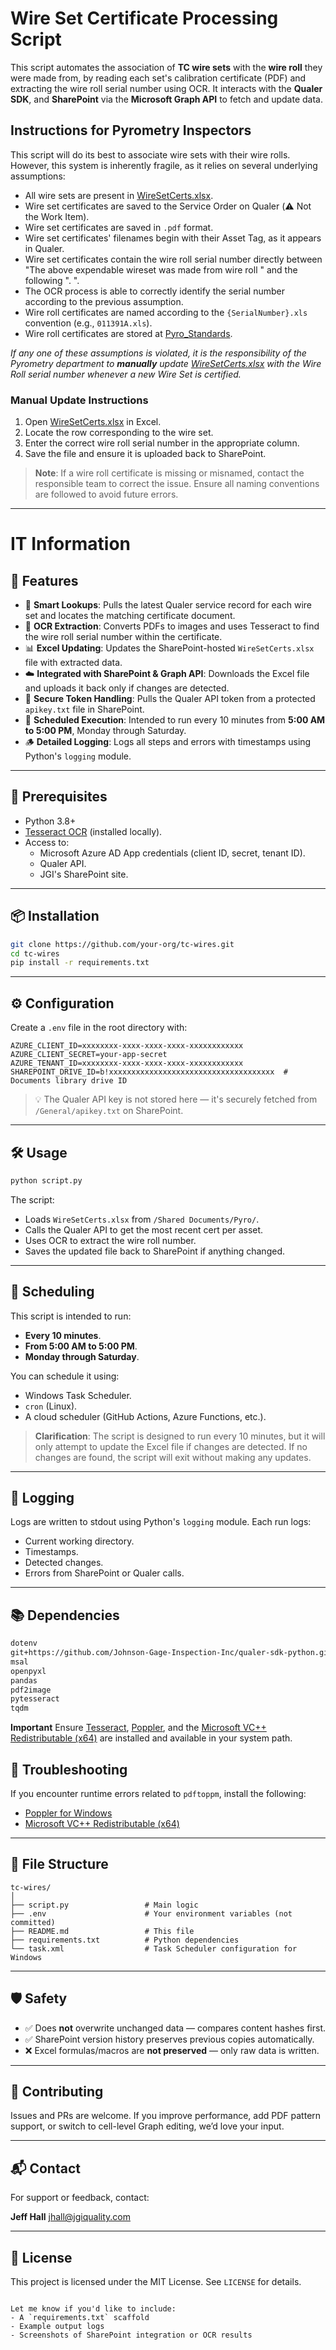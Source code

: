 # Wire Set Certificate Processing Script

This script automates the association of **TC wire sets** with the **wire roll** they were made from, by reading each set's calibration certificate (PDF) and extracting the wire roll serial number using OCR. It interacts with the **Qualer SDK**, and **SharePoint** via the **Microsoft Graph API** to fetch and update data.

## Instructions for Pyrometry Inspectors

This script will do its best to associate wire sets with their wire rolls. However, this system is inherently fragile, as it relies on several underlying assumptions:

+ All wire sets are present in [WireSetCerts.xlsx](https://jgiquality.sharepoint.com/:x:/s/JGI/Ed0TEK1rlx9EjiIk6tqYX7cBeNrpNLL4JyOxY30ts-qnZA?e=eeKWFF).
+ Wire set certificates are saved to the Service Order on Qualer (⚠️ Not the Work Item).
+ Wire set certificates are saved in `.pdf` format.
+ Wire set certificates' filenames begin with their Asset Tag, as it appears in Qualer.
+ Wire set certificates contain the wire roll serial number directly between "The above expendable wireset was made from wire roll " and the following ". ".
+ The OCR process is able to correctly identify the serial number according to the previous assumption.
+ Wire roll certificates are named according to the `{SerialNumber}.xls` convention (e.g., `011391A.xls`).
+ Wire roll certificates are stored at [Pyro_Standards](https://jgiquality.sharepoint.com/sites/JGI/Shared%20Documents/Pyro/Pyro_Standards/).

_If any one of these assumptions is violated, it is the responsibility of the Pyrometry department to **manually** update [WireSetCerts.xlsx](https://jgiquality.sharepoint.com/:x:/s/JGI/Ed0TEK1rlx9EjiIk6tqYX7cBeNrpNLL4JyOxY30ts-qnZA?e=eeKWFF) with the Wire Roll serial number whenever a new Wire Set is certified._

### Manual Update Instructions

1. Open [WireSetCerts.xlsx](https://jgiquality.sharepoint.com/:x:/s/JGI/Ed0TEK1rlx9EjiIk6tqYX7cBeNrpNLL4JyOxY30ts-qnZA?e=eeKWFF) in Excel.
2. Locate the row corresponding to the wire set.
3. Enter the correct wire roll serial number in the appropriate column.
4. Save the file and ensure it is uploaded back to SharePoint.

> **Note**: If a wire roll certificate is missing or misnamed, contact the responsible team to correct the issue. Ensure all naming conventions are followed to avoid future errors.

---

# IT Information

## 🚀 Features

- 🧠 **Smart Lookups**: Pulls the latest Qualer service record for each wire set and locates the matching certificate document.
- 🧾 **OCR Extraction**: Converts PDFs to images and uses Tesseract to find the wire roll serial number within the certificate.
- 📊 **Excel Updating**: Updates the SharePoint-hosted `WireSetCerts.xlsx` file with extracted data.
- ☁️ **Integrated with SharePoint & Graph API**: Downloads the Excel file and uploads it back only if changes are detected.
- 🔐 **Secure Token Handling**: Pulls the Qualer API token from a protected `apikey.txt` file in SharePoint.
- 🔁 **Scheduled Execution**: Intended to run every 10 minutes from **5:00 AM to 5:00 PM**, Monday through Saturday.
- 🪵 **Detailed Logging**: Logs all steps and errors with timestamps using Python's `logging` module.

---

## 🧱 Prerequisites

- Python 3.8+
- [Tesseract OCR](https://github.com/tesseract-ocr/tesseract) (installed locally).
- Access to:
  - Microsoft Azure AD App credentials (client ID, secret, tenant ID).
  - Qualer API.
  - JGI's SharePoint site.

---

## 📦 Installation

```bash
git clone https://github.com/your-org/tc-wires.git
cd tc-wires
pip install -r requirements.txt
````

---

## ⚙️ Configuration

Create a `.env` file in the root directory with:

```env
AZURE_CLIENT_ID=xxxxxxxx-xxxx-xxxx-xxxx-xxxxxxxxxxxx
AZURE_CLIENT_SECRET=your-app-secret
AZURE_TENANT_ID=xxxxxxxx-xxxx-xxxx-xxxx-xxxxxxxxxxxx
SHAREPOINT_DRIVE_ID=b!xxxxxxxxxxxxxxxxxxxxxxxxxxxxxxxxxxxxx  # Documents library drive ID
```

> 💡 The Qualer API key is not stored here — it's securely fetched from `/General/apikey.txt` on SharePoint.

---

## 🛠 Usage

```bash
python script.py
```

The script:

* Loads `WireSetCerts.xlsx` from `/Shared Documents/Pyro/`.
* Calls the Qualer API to get the most recent cert per asset.
* Uses OCR to extract the wire roll number.
* Saves the updated file back to SharePoint if anything changed.

---

## 🔄 Scheduling

This script is intended to run:

* **Every 10 minutes**.
* **From 5:00 AM to 5:00 PM**.
* **Monday through Saturday**.

You can schedule it using:

* Windows Task Scheduler.
* `cron` (Linux).
* A cloud scheduler (GitHub Actions, Azure Functions, etc.).

> **Clarification**: The script is designed to run every 10 minutes, but it will only attempt to update the Excel file if changes are detected. If no changes are found, the script will exit without making any updates.

---

## 📑 Logging

Logs are written to stdout using Python's `logging` module. Each run logs:

* Current working directory.
* Timestamps.
* Detected changes.
* Errors from SharePoint or Qualer calls.

---

## 📚 Dependencies

```txt
dotenv
git+https://github.com/Johnson-Gage-Inspection-Inc/qualer-sdk-python.git@main#egg=qualer_sdk
msal
openpyxl
pandas
pdf2image
pytesseract
tqdm
```

**Important**
Ensure [Tesseract](https://github.com/tesseract-ocr/tesseract), [Poppler](https://github.com/oschwartz10612/poppler-windows/releases),
and the [Microsoft VC++ Redistributable (x64)](https://aka.ms/vs/17/release/vc_redist.x64.exe) are installed and available in your system path.


## 🧰 Troubleshooting

If you encounter runtime errors related to `pdftoppm`, install the following:

- [Poppler for Windows](https://github.com/oschwartz10612/poppler-windows/releases)
- [Microsoft VC++ Redistributable (x64)](https://aka.ms/vs/17/release/vc_redist.x64.exe)


---

## 📁 File Structure

```
tc-wires/
│
├── script.py                 # Main logic
├── .env                      # Your environment variables (not committed)
├── README.md                 # This file
├── requirements.txt          # Python dependencies
└── task.xml                  # Task Scheduler configuration for Windows
```

---

## 🛡️ Safety

* ✅ Does **not** overwrite unchanged data — compares content hashes first.
* ✅ SharePoint version history preserves previous copies automatically.
* ❌ Excel formulas/macros are **not preserved** — only raw data is written.

---

## 🤝 Contributing

Issues and PRs are welcome. If you improve performance, add PDF pattern support, or switch to cell-level Graph editing, we’d love your input.

---

## 📬 Contact

For support or feedback, contact:

**Jeff Hall**
[jhall@jgiquality.com](mailto:jhall@jgiquality.com)

---

## 📝 License

This project is licensed under the MIT License. See `LICENSE` for details.

```

Let me know if you'd like to include:
- A `requirements.txt` scaffold
- Example output logs
- Screenshots of SharePoint integration or OCR results
```
